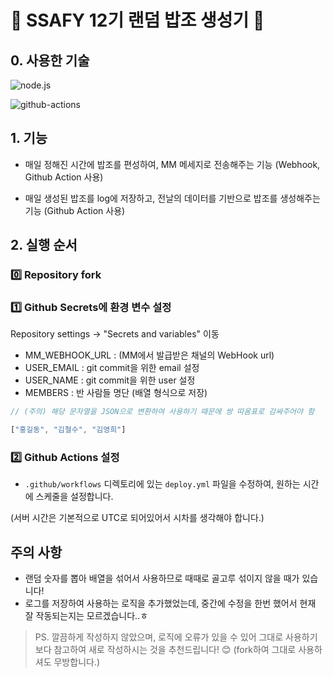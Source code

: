 # 🍚 SSAFY 12기 랜덤 밥조 생성기 🍚

## 0. 사용한 기술

![node.js](https://img.shields.io/badge/Node.js-43853D?style=for-the-badge&logo=node.js&logoColor=white)

![github-actions](https://img.shields.io/badge/GitHub_Actions-2088FF?style=for-the-badge&logo=github-actions&logoColor=white)

## 1. 기능

- 매일 정해진 시간에 밥조를 편성하여, MM 메세지로 전송해주는 기능
  (Webhook, Github Action 사용)

- 매일 생성된 밥조를 log에 저장하고, 전날의 데이터를 기반으로 밥조를 생성해주는 기능
  (Github Action 사용)

## 2. 실행 순서

### 0️⃣ Repository fork

### 1️⃣ Github Secrets에 환경 변수 설정 

Repository settings -> "Secrets and variables" 이동

  - MM_WEBHOOK_URL : (MM에서 발급받은 채널의 WebHook url)
  - USER_EMAIL : git commit을 위한 email 설정
  - USER_NAME : git commit을 위한 user 설정
  - MEMBERS : 반 사람들 명단 (배열 형식으로 저장)

  ```javascript
  // (주의) 해당 문자열을 JSON으로 변환하여 사용하기 때문에 쌍 따옴표로 감싸주어야 함

  ["홍길동", "김철수", "김영희"]
  ```

### 2️⃣ Github Actions 설정
- `.github/workflows` 디렉토리에 있는 `deploy.yml` 파일을 수정하여, 원하는 시간에 스케줄을 설정합니다.

(서버 시간은 기본적으로 UTC로 되어있어서 시차를 생각해야 합니다.)

## 주의 사항
- 랜덤 숫자를 뽑아 배열을 섞어서 사용하므로 때때로 골고루 섞이지 않을 때가 있습니다!
- 로그를 저장하여 사용하는 로직을 추가했었는데, 중간에 수정을 한번 했어서 현재 잘 작동되는지는 모르겠습니다..ㅎ

> PS. 깔끔하게 작성하지 않았으며, 로직에 오류가 있을 수 있어 그대로 사용하기보다 참고하여 새로 작성하시는 것을 추천드립니다! 😊 (fork하여 그대로 사용하셔도 무방합니다.)

